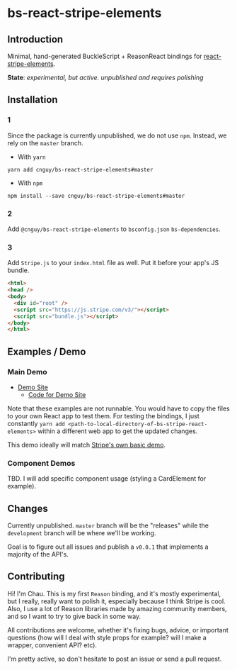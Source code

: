 # bs-react-stripe-elements

## Introduction

Minimal, hand-generated BuckleScript + ReasonReact bindings for [react-stripe-elements](https://github.com/stripe/react-stripe-elements).

**State**: *experimental, but active. unpublished and requires polishing*

## Installation

### 1

Since the package is currently unpublished, we do not use `npm`. Instead,
we rely on the `master` branch.

* With `yarn`

```yarn add cnguy/bs-react-stripe-elements#master```

* With `npm`

```npm install --save cnguy/bs-react-stripe-elements#master```

### 2

Add `@cnguy/bs-react-stripe-elements` to `bsconfig.json` `bs-dependencies`.

### 3

Add `Stripe.js` to your `index.html` file as well. Put it before your app's JS bundle.

```html
<html>
<head />
<body>
  <div id="root" />
  <script src="https://js.stripe.com/v3/"></script>
  <script src="bundle.js"></script>
</body>
</html>
```

## Examples / Demo

### Main Demo

* [Demo Site](https://bs-react-stripe-elements.surge.sh)
  * [Code for Demo Site](https://github.com/cnguy/bs-react-stripe-elements/blob/master/examples/Checkout)

Note that these examples are not runnable. You would have to copy the files to your own React app to test them. For testing the bindings, I just constantly `yarn add <path-to-local-directory-of-bs-stripe-react-elements>` within a different web app to get the updated changes.

This demo ideally will match [Stripe's own basic demo](https://github.com/stripe/react-stripe-elements/blob/master/demo/demo/index.js).

### Component Demos

TBD. I will add specific component usage (styling a CardElement for example).

## Changes

Currently unpublished. `master` branch will be the "releases" while the `development` branch will be where we'll be working.

Goal is to figure out all issues and publish a `v0.0.1` that implements a majority of the API's.

## Contributing

Hi! I'm Chau. This is my first `Reason` binding, and it's mostly experimental, but I really, really want to polish it, especially because I think Stripe is cool. Also, I use a lot of Reason libraries made by amazing community members, and so I want to try to give back in some way.

All contributions are welcome, whether it's fixing bugs, advice, or important questions (how will I deal with style props for example? will I make a wrapper, convenient API? etc).

I'm pretty active, so don't hesitate to post an issue or send a pull request.
